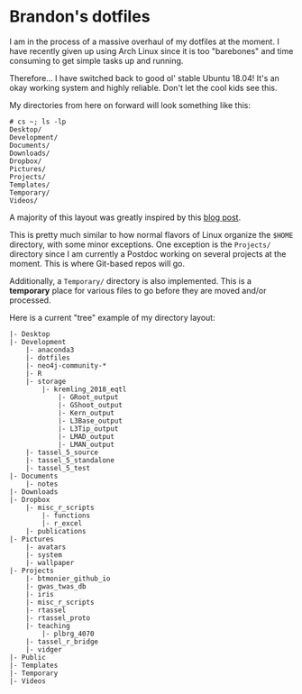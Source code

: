 # Brandon's dotfiles

I am in the process of a massive overhaul of my dotfiles at the moment.
I have recently given up using Arch Linux since it is too "barebones" and
time consuming to get simple tasks up and running.

Therefore... I have switched back to good ol' stable Ubuntu 18.04! It's an
okay working system and highly reliable. Don't let the cool kids see this.

My directories from here on forward will look something like this:

```
# cs ~; ls -lp
Desktop/
Development/
Documents/
Downloads/
Dropbox/
Pictures/
Projects/
Templates/
Temporary/
Videos/
```

A majority of this layout was greatly inspired by this
[blog post](https://linuxtidbits.wordpress.com/2015/01/12/organizing-my-home-directory/).

This is pretty much similar to how normal flavors of Linux organize the
`$HOME` directory, with some minor exceptions. One exception is the 
`Projects/` directory since I am currently a Postdoc working on several
projects at the moment. This is where Git-based repos will go.

Additionally, a `Temporary/` directory is also implemented. This is a 
**temporary** place for various files to go before they are moved and/or
processed.

Here is a current "tree" example of my directory layout:

```
|- Desktop
|- Development
    |- anaconda3
    |- dotfiles
    |- neo4j-community-*
    |- R
    |- storage
        |- kremling_2018_eqtl
            |- GRoot_output
            |- GShoot_output
            |- Kern_output
            |- L3Base_output
            |- L3Tip_output
            |- LMAD_output
            |- LMAN_output
    |- tassel_5_source
    |- tassel_5_standalone
    |- tassel_5_test
|- Documents
    |- notes
|- Downloads
|- Dropbox
    |- misc_r_scripts
        |- functions
        |- r_excel
    |- publications
|- Pictures
    |- avatars
    |- system
    |- wallpaper
|- Projects
    |- btmonier_github_io
    |- gwas_twas_db
    |- iris
    |- misc_r_scripts
    |- rtassel
    |- rtassel_proto
    |- teaching
        |- plbrg_4070
    |- tassel_r_bridge
    |- vidger
|- Public
|- Templates
|- Temporary
|- Videos
```

